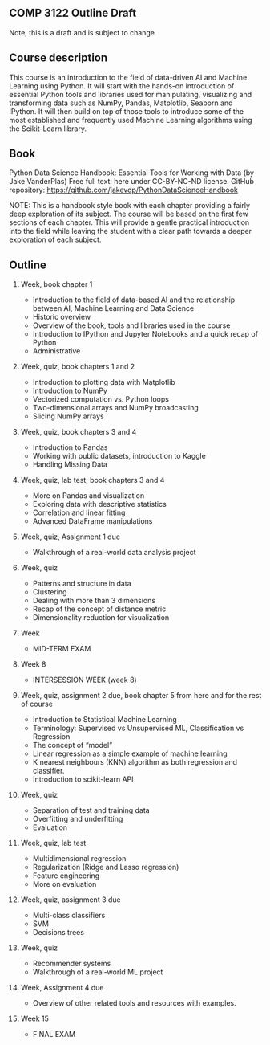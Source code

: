 ## COMP 3122 Outline Draft
Note, this is a draft and is subject to change

## Course description
This course is an introduction to the field of data-driven AI  and Machine Learning using Python. It will start with the hands-on introduction of essential Python tools and libraries used for manipulating, visualizing and transforming data such as NumPy, Pandas, Matplotlib, Seaborn and IPython. It will then build on top of those tools to introduce some of the most established and frequently used Machine Learning algorithms using the Scikit-Learn library.

## Book
Python Data Science Handbook: Essential Tools for Working with Data (by Jake VanderPlas)
Free full text: here under CC-BY-NC-ND license.
GitHub repository: https://github.com/jakevdp/PythonDataScienceHandbook

NOTE: This is a handbook style book with each chapter providing a fairly deep exploration of its subject. The course will be based on the first few sections of each chapter. This will provide a gentle practical introduction into the field while leaving the student with a clear path towards a deeper exploration of each subject.

## Outline

1. Week, book chapter 1
   * Introduction to the field of data-based AI and the relationship between AI, Machine Learning and Data Science
   * Historic overview
   * Overview of the book, tools and libraries used in the course
   * Introduction to IPython and Jupyter Notebooks and a quick recap of Python
   * Administrative
1. Week, quiz, book chapters 1 and 2
   * Introduction to plotting data with Matplotlib
   * Introduction to NumPy
   * Vectorized computation vs. Python loops
   * Two-dimensional arrays and NumPy broadcasting
   * Slicing NumPy arrays
1. Week, quiz, book chapters 3 and 4 
   * Introduction to Pandas
   * Working with public datasets, introduction to Kaggle
   * Handling Missing Data

1. Week, quiz, lab test, book chapters 3 and 4
   * More on Pandas and visualization
   * Exploring data with descriptive statistics
   * Correlation and linear fitting
   * Advanced DataFrame manipulations
1. Week, quiz, Assignment 1 due
   * Walkthrough of a real-world data analysis project
1. Week, quiz
   * Patterns and structure in data
   * Clustering
   * Dealing with more than 3 dimensions
   * Recap of the concept of distance metric
   * Dimensionality reduction for visualization
1. Week
   * MID-TERM EXAM
1. Week 8
   * INTERSESSION WEEK (week 8)
1. Week, quiz, assignment 2 due, book chapter 5 from here and for the rest of course
   * Introduction to Statistical Machine Learning
   * Terminology: Supervised vs Unsupervised ML, Classification vs Regression
   * The concept of “model”
   * Linear regression as a simple example of machine learning
   * K nearest neighbours (KNN) algorithm as both regression and classifier.
   * Introduction to scikit-learn API
1. Week, quiz
   * Separation of test and training data
   * Overfitting and underfitting
   * Evaluation
1. Week, quiz, lab test
   * Multidimensional regression
   * Regularization (Ridge and Lasso regression)
   * Feature engineering
   * More on evaluation
1. Week, quiz, assignment 3 due
   * Multi-class classifiers
   * SVM
   * Decisions trees
1. Week, quiz
   * Recommender systems
   * Walkthrough of a real-world ML project
1. Week, Assignment 4 due
   * Overview of other related tools and resources with examples.
1. Week 15
   * FINAL EXAM
